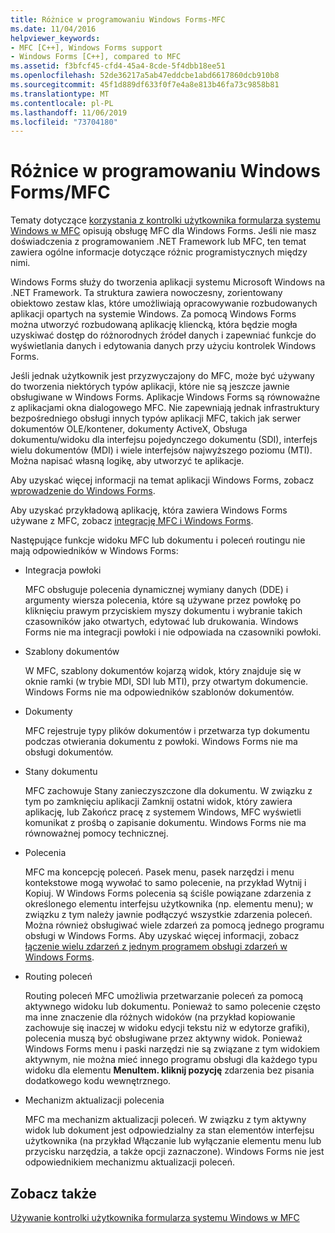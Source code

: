 ```yaml
---
title: Różnice w programowaniu Windows Forms-MFC
ms.date: 11/04/2016
helpviewer_keywords:
- MFC [C++], Windows Forms support
- Windows Forms [C++], compared to MFC
ms.assetid: f3bfcf45-cfd4-45a4-8cde-5f4dbb18ee51
ms.openlocfilehash: 52de36217a5ab47eddcbe1abd6617860dcb910b8
ms.sourcegitcommit: 45f1d889df633f0f7e4a8e813b46fa73c9858b81
ms.translationtype: MT
ms.contentlocale: pl-PL
ms.lasthandoff: 11/06/2019
ms.locfileid: "73704180"
---
```

# <a name="windows-formsmfc-programming-differences"></a>Różnice w programowaniu Windows Forms/MFC

Tematy dotyczące [korzystania z kontrolki użytkownika formularza systemu Windows w MFC](../dotnet/using-a-windows-form-user-control-in-mfc.md) opisują obsługę MFC dla Windows Forms. Jeśli nie masz doświadczenia z programowaniem .NET Framework lub MFC, ten temat zawiera ogólne informacje dotyczące różnic programistycznych między nimi.

Windows Forms służy do tworzenia aplikacji systemu Microsoft Windows na .NET Framework. Ta struktura zawiera nowoczesny, zorientowany obiektowo zestaw klas, które umożliwiają opracowywanie rozbudowanych aplikacji opartych na systemie Windows. Za pomocą Windows Forms można utworzyć rozbudowaną aplikację kliencką, która będzie mogła uzyskiwać dostęp do różnorodnych źródeł danych i zapewniać funkcje do wyświetlania danych i edytowania danych przy użyciu kontrolek Windows Forms.

Jeśli jednak użytkownik jest przyzwyczajony do MFC, może być używany do tworzenia niektórych typów aplikacji, które nie są jeszcze jawnie obsługiwane w Windows Forms. Aplikacje Windows Forms są równoważne z aplikacjami okna dialogowego MFC. Nie zapewniają jednak infrastruktury bezpośredniego obsługi innych typów aplikacji MFC, takich jak serwer dokumentów OLE/kontener, dokumenty ActiveX, Obsługa dokumentu/widoku dla interfejsu pojedynczego dokumentu (SDI), interfejs wielu dokumentów (MDI) i wiele interfejsów najwyższego poziomu (MTI). Można napisać własną logikę, aby utworzyć te aplikacje.

Aby uzyskać więcej informacji na temat aplikacji Windows Forms, zobacz [wprowadzenie do Windows Forms](/dotnet/framework/winforms/windows-forms-overview).

Aby uzyskać przykładową aplikację, która zawiera Windows Forms używane z MFC, zobacz [integrację MFC i Windows Forms](https://www.microsoft.com/en-us/download/details.aspx?id=2113).

Następujące funkcje widoku MFC lub dokumentu i poleceń routingu nie mają odpowiedników w Windows Forms:

- Integracja powłoki

   MFC obsługuje polecenia dynamicznej wymiany danych (DDE) i argumenty wiersza polecenia, które są używane przez powłokę po kliknięciu prawym przyciskiem myszy dokumentu i wybranie takich czasowników jako otwartych, edytować lub drukowania. Windows Forms nie ma integracji powłoki i nie odpowiada na czasowniki powłoki.

- Szablony dokumentów

   W MFC, szablony dokumentów kojarzą widok, który znajduje się w oknie ramki (w trybie MDI, SDI lub MTI), przy otwartym dokumencie. Windows Forms nie ma odpowiedników szablonów dokumentów.

- Dokumenty

   MFC rejestruje typy plików dokumentów i przetwarza typ dokumentu podczas otwierania dokumentu z powłoki. Windows Forms nie ma obsługi dokumentów.

- Stany dokumentu

   MFC zachowuje Stany zanieczyszczone dla dokumentu. W związku z tym po zamknięciu aplikacji Zamknij ostatni widok, który zawiera aplikację, lub Zakończ pracę z systemem Windows, MFC wyświetli komunikat z prośbą o zapisanie dokumentu. Windows Forms nie ma równoważnej pomocy technicznej.

- Polecenia

   MFC ma koncepcję poleceń. Pasek menu, pasek narzędzi i menu kontekstowe mogą wywołać to samo polecenie, na przykład Wytnij i Kopiuj. W Windows Forms polecenia są ściśle powiązane zdarzenia z określonego elementu interfejsu użytkownika (np. elementu menu); w związku z tym należy jawnie podłączyć wszystkie zdarzenia poleceń. Można również obsługiwać wiele zdarzeń za pomocą jednego programu obsługi w Windows Forms. Aby uzyskać więcej informacji, zobacz [łączenie wielu zdarzeń z jednym programem obsługi zdarzeń w Windows Forms](/dotnet/framework/winforms/how-to-connect-multiple-events-to-a-single-event-handler-in-windows-forms).

- Routing poleceń

   Routing poleceń MFC umożliwia przetwarzanie poleceń za pomocą aktywnego widoku lub dokumentu. Ponieważ to samo polecenie często ma inne znaczenie dla różnych widoków (na przykład kopiowanie zachowuje się inaczej w widoku edycji tekstu niż w edytorze grafiki), polecenia muszą być obsługiwane przez aktywny widok. Ponieważ Windows Forms menu i paski narzędzi nie są związane z tym widokiem aktywnym, nie można mieć innego programu obsługi dla każdego typu widoku dla elementu **MenuItem. kliknij pozycję** zdarzenia bez pisania dodatkowego kodu wewnętrznego.

- Mechanizm aktualizacji polecenia

   MFC ma mechanizm aktualizacji poleceń. W związku z tym aktywny widok lub dokument jest odpowiedzialny za stan elementów interfejsu użytkownika (na przykład Włączanie lub wyłączanie elementu menu lub przycisku narzędzia, a także opcji zaznaczone). Windows Forms nie jest odpowiednikiem mechanizmu aktualizacji poleceń.

## <a name="see-also"></a>Zobacz także

[Używanie kontrolki użytkownika formularza systemu Windows w MFC](../dotnet/using-a-windows-form-user-control-in-mfc.md)
